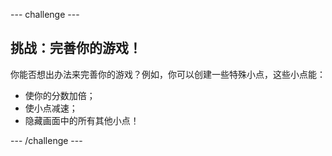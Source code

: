 --- challenge ---
## 挑战：完善你的游戏！
你能否想出办法来完善你的游戏？例如，你可以创建一些特殊小点，这些小点能：

+ 使你的分数加倍；
+ 使小点减速；
+ 隐藏画面中的所有其他小点！




--- /challenge ---